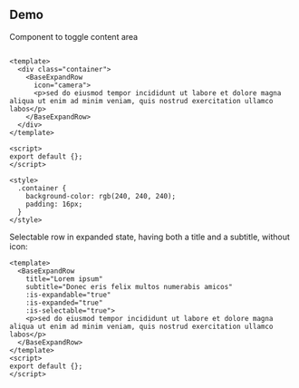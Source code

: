 ## Demo

Component to toggle content area

```vue live

<template>
  <div class="container">
    <BaseExpandRow
      icon="camera">
      <p>sed do eiusmod tempor incididunt ut labore et dolore magna aliqua ut enim ad minim veniam, quis nostrud exercitation ullamco labos</p>
    </BaseExpandRow>
  </div>
</template>

<script>
export default {};
</script>

<style>
  .container {
    background-color: rgb(240, 240, 240);
    padding: 16px;
  }
</style>
```

Selectable row in expanded state, having both a title and a subtitle, without icon:

```vue live
<template>
  <BaseExpandRow
    title="Lorem ipsum"
    subtitle="Donec eris felix multos numerabis amicos"
    :is-expandable="true"
    :is-expanded="true"
    :is-selectable="true">
    <p>sed do eiusmod tempor incididunt ut labore et dolore magna aliqua ut enim ad minim veniam, quis nostrud exercitation ullamco labos</p>
  </BaseExpandRow>
</template>
<script>
export default {};
</script>
```
